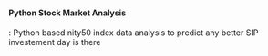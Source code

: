 #### Python Stock Market Analysis 

: Python based nity50 index data analysis to predict any better SIP investement day is there
